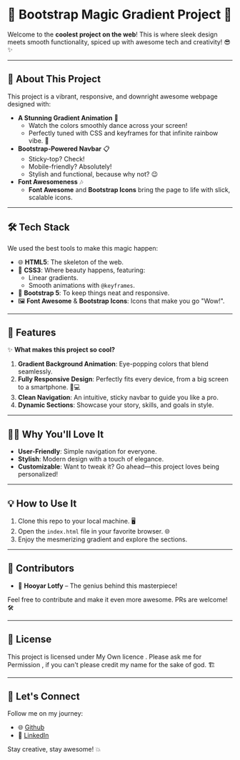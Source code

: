 # 🚀 **Bootstrap Magic Gradient Project** 🌈  

Welcome to the **coolest project on the web**! This is where sleek design meets smooth functionality, spiced up with awesome tech and creativity! 😎✨  

---

## 🎯 **About This Project**  

This project is a vibrant, responsive, and downright awesome webpage designed with:  

- **A Stunning Gradient Animation** 🎨  
  - Watch the colors smoothly dance across your screen!  
  - Perfectly tuned with CSS and keyframes for that infinite rainbow vibe. 🌈  
- **Bootstrap-Powered Navbar** 📋  
  - Sticky-top? Check!  
  - Mobile-friendly? Absolutely!  
  - Stylish and functional, because why not? 😉  
- **Font Awesomeness** 🎶  
  - **Font Awesome** and **Bootstrap Icons** bring the page to life with slick, scalable icons.  

---

## 🛠️ **Tech Stack**  

We used the best tools to make this magic happen:  
- 🌐 **HTML5**: The skeleton of the web.  
- 🎨 **CSS3**: Where beauty happens, featuring:  
  - Linear gradients.  
  - Smooth animations with `@keyframes`.  
- 💾 **Bootstrap 5**: To keep things neat and responsive.  
- 🖼️ **Font Awesome** & **Bootstrap Icons**: Icons that make you go "Wow!".  

---

## 🌟 **Features**  

✨ **What makes this project so cool?**  
1. **Gradient Background Animation**: Eye-popping colors that blend seamlessly.  
2. **Fully Responsive Design**: Perfectly fits every device, from a big screen to a smartphone. 📱💻  
3. **Clean Navigation**: An intuitive, sticky navbar to guide you like a pro.  
4. **Dynamic Sections**: Showcase your story, skills, and goals in style.  

---

## 👨‍💻 **Why You'll Love It**  

- **User-Friendly**: Simple navigation for everyone.  
- **Stylish**: Modern design with a touch of elegance.  
- **Customizable**: Want to tweak it? Go ahead—this project loves being personalized!  

---

## 💡 **How to Use It**  

1. Clone this repo to your local machine. 🖥️  
2. Open the `index.html` file in your favorite browser. 🌐  
3. Enjoy the mesmerizing gradient and explore the sections.  

---





## 🤩 **Contributors**  

- 🎩 **Hooyar Lotfy** – The genius behind this masterpiece!  

Feel free to contribute and make it even more awesome. PRs are welcome! 🛠️  

---

## 📜 **License**  

This project is licensed under  My Own  licence .  Please ask me for Permission , if you can't please credit my name for the sake of god. 🏗️  

---

## 🔗 **Let's Connect**  

Follow me on my journey:  
- 🌐 [Github](https://github.com/HooyarLotfy)   
- 👔 [LinkedIn](https://www.linkedin.com/in/hooyar-lotfy-882842225/)  

Stay creative, stay awesome! 💥  
